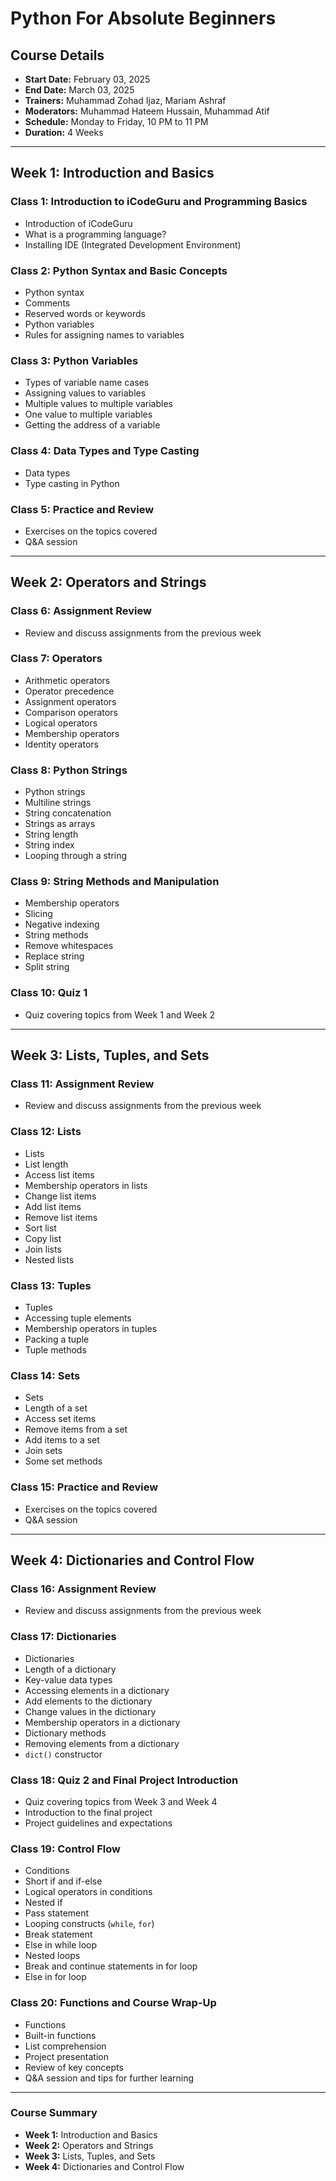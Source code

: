 # Python For Absolute Beginners

## Course Details
- **Start Date:** February 03, 2025  
- **End Date:** March 03, 2025  
- **Trainers:** Muhammad Zohad Ijaz, Mariam Ashraf  
- **Moderators:** Muhammad Hateem Hussain, Muhammad Atif  
- **Schedule:** Monday to Friday, 10 PM to 11 PM  
- **Duration:** 4 Weeks  

---

## Week 1: Introduction and Basics

### Class 1: Introduction to iCodeGuru and Programming Basics
- Introduction of iCodeGuru
- What is a programming language?
- Installing IDE (Integrated Development Environment)

### Class 2: Python Syntax and Basic Concepts
- Python syntax
- Comments
- Reserved words or keywords
- Python variables
- Rules for assigning names to variables

### Class 3: Python Variables
- Types of variable name cases
- Assigning values to variables
- Multiple values to multiple variables
- One value to multiple variables
- Getting the address of a variable

### Class 4: Data Types and Type Casting
- Data types
- Type casting in Python

### Class 5: Practice and Review
- Exercises on the topics covered
- Q&A session

---

## Week 2: Operators and Strings

### Class 6: Assignment Review
- Review and discuss assignments from the previous week

### Class 7: Operators
- Arithmetic operators
- Operator precedence
- Assignment operators
- Comparison operators
- Logical operators
- Membership operators
- Identity operators

### Class 8: Python Strings
- Python strings
- Multiline strings
- String concatenation
- Strings as arrays
- String length
- String index
- Looping through a string

### Class 9: String Methods and Manipulation
- Membership operators
- Slicing
- Negative indexing
- String methods
- Remove whitespaces
- Replace string
- Split string

### Class 10: Quiz 1
- Quiz covering topics from Week 1 and Week 2

---

## Week 3: Lists, Tuples, and Sets

### Class 11: Assignment Review
- Review and discuss assignments from the previous week

### Class 12: Lists
- Lists
- List length
- Access list items
- Membership operators in lists
- Change list items
- Add list items
- Remove list items
- Sort list
- Copy list
- Join lists
- Nested lists

### Class 13: Tuples
- Tuples
- Accessing tuple elements
- Membership operators in tuples
- Packing a tuple
- Tuple methods

### Class 14: Sets
- Sets
- Length of a set
- Access set items
- Remove items from a set
- Add items to a set
- Join sets
- Some set methods

### Class 15: Practice and Review
- Exercises on the topics covered
- Q&A session

---

## Week 4: Dictionaries and Control Flow

### Class 16: Assignment Review
- Review and discuss assignments from the previous week

### Class 17: Dictionaries
- Dictionaries
- Length of a dictionary
- Key-value data types
- Accessing elements in a dictionary
- Add elements to the dictionary
- Change values in the dictionary
- Membership operators in a dictionary
- Dictionary methods
- Removing elements from a dictionary
- `dict()` constructor

### Class 18: Quiz 2 and Final Project Introduction
- Quiz covering topics from Week 3 and Week 4
- Introduction to the final project
- Project guidelines and expectations

### Class 19: Control Flow
- Conditions
- Short if and if-else
- Logical operators in conditions
- Nested if
- Pass statement
- Looping constructs (`while`, `for`)
- Break statement
- Else in while loop
- Nested loops
- Break and continue statements in for loop
- Else in for loop

### Class 20: Functions and Course Wrap-Up
- Functions
- Built-in functions
- List comprehension
- Project presentation
- Review of key concepts
- Q&A session and tips for further learning

---

### Course Summary
- **Week 1:** Introduction and Basics
- **Week 2:** Operators and Strings
- **Week 3:** Lists, Tuples, and Sets
- **Week 4:** Dictionaries and Control Flow
